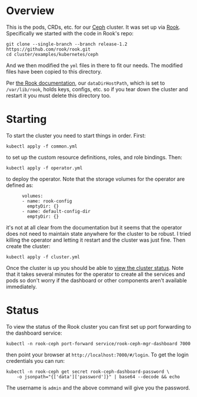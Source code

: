 # Overview

This is the pods, CRDs, etc. for our [Ceph](https://docs.ceph.com/docs/master/start/intro/) cluster. It was set up via
[Rook](https://rook.io/docs/rook/v1.2/). Specifically we started with the code in Rook's repo:

```
git clone --single-branch --branch release-1.2 https://github.com/rook/rook.git
cd cluster/examples/kubernetes/ceph
```

And we then modified the `yml` files in there to fit our needs. The modified files have been copied to this directory.

Per [the Rook documentation](https://rook.io/docs/rook/master/ceph-cluster-crd.html), our `dataDirHostPath`, which
is set to `/var/lib/rook`, holds keys, configs, etc. so if you tear down the cluster and restart it you must
delete this directory too.

# Starting

To start the cluster you need to start things in order. First:

```
kubectl apply -f common.yml
```

to set up the custom resource definitions, roles, and role bindings. Then:

```
kubectl apply -f operator.yml
```

to deploy the operator. Note that the storage volumes for the operator are defined as:

```
      volumes:
      - name: rook-config
        emptyDir: {}
      - name: default-config-dir
        emptyDir: {}
```

it's not at all clear from the documentation but it seems that the operator does not need to maintain state anywhere for
the cluster to be robust. I tried killing the operator and letting it restart and the cluster was just fine.
Then create the cluster:

```
kubectl apply -f cluster.yml
```

Once the cluster is up you should be able to [view the cluster status](#status). Note that it takes several minutes for
the operator to create all the services and pods so don't worry if the dashboard or other components aren't available
immediately.


# Status

To view the status of the Rook cluster you can first set up port forwarding to the dashboard service:

```
kubectl -n rook-ceph port-forward service/rook-ceph-mgr-dashboard 7000
```

then point your browser at `http://localhost:7000/#/login`. To get the login credentials you can run:

```
kubectl -n rook-ceph get secret rook-ceph-dashboard-password \
    -o jsonpath="{['data']['password']}" | base64 --decode && echo
```

The username is `admin` and the above command will give you the password.
